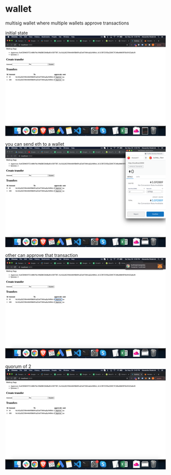 # wallet
multisig wallet where multiple wallets approve transactions

initial state
![image of multisig dapp](https://github.com/alexrmacleod/wallet/blob/master/images/1.png)

you can send eth to a wallet
![image of multisig dapp](https://github.com/alexrmacleod/wallet/blob/master/images/2.png)

other can approve that transaction
![image of multisig dapp](https://github.com/alexrmacleod/wallet/blob/master/images/3.png)

quorum of 2
![image of multisig dapp](https://github.com/alexrmacleod/wallet/blob/master/images/4.png)
